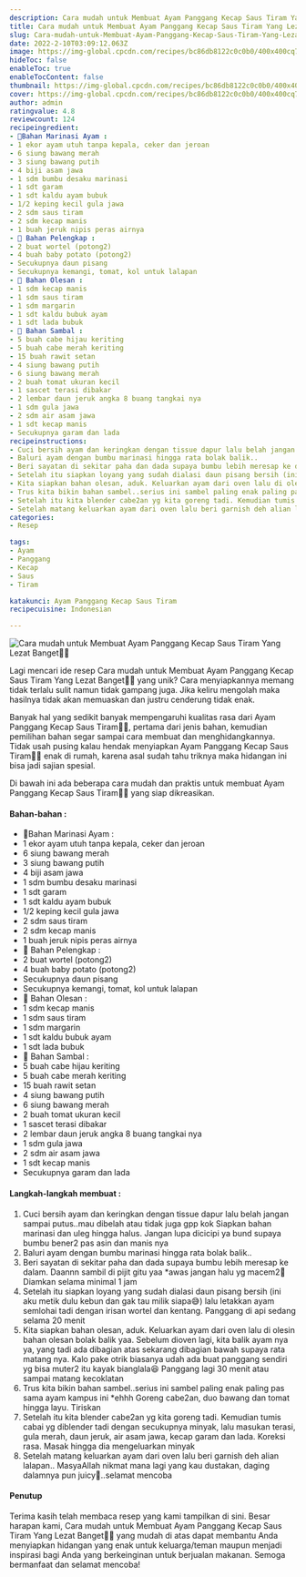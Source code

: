 ```yaml
---
description: Cara mudah untuk Membuat Ayam Panggang Kecap Saus Tiram Yang Lezat Banget"
title: Cara mudah untuk Membuat Ayam Panggang Kecap Saus Tiram Yang Lezat Banget
slug: Cara-mudah-untuk-Membuat-Ayam-Panggang-Kecap-Saus-Tiram-Yang-Lezat-Banget
date: 2022-2-10T03:09:12.063Z
image: https://img-global.cpcdn.com/recipes/bc86db8122c0c0b0/400x400cq70/photo.jpg
hideToc: false
enableToc: true
enableTocContent: false
thumbnail: https://img-global.cpcdn.com/recipes/bc86db8122c0c0b0/400x400cq70/photo.jpg
cover: https://img-global.cpcdn.com/recipes/bc86db8122c0c0b0/400x400cq70/photo.jpg
author: admin
ratingvalue: 4.8
reviewcount: 124
recipeingredient:
- 🔸️Bahan Marinasi Ayam :
- 1 ekor ayam utuh tanpa kepala, ceker dan jeroan
- 6 siung bawang merah
- 3 siung bawang putih
- 4 biji asam jawa
- 1 sdm bumbu desaku marinasi
- 1 sdt garam
- 1 sdt kaldu ayam bubuk
- 1/2 keping kecil gula jawa
- 2 sdm saus tiram
- 2 sdm kecap manis
- 1 buah jeruk nipis peras airnya
- 🔸️ Bahan Pelengkap :
- 2 buat wortel (potong2)
- 4 buah baby potato (potong2)
- Secukupnya daun pisang
- Secukupnya kemangi, tomat, kol untuk lalapan
- 🔸️ Bahan Olesan :
- 1 sdm kecap manis
- 1 sdm saus tiram
- 1 sdm margarin
- 1 sdt kaldu bubuk ayam
- 1 sdt lada bubuk
- 🔸️ Bahan Sambal :
- 5 buah cabe hijau keriting
- 5 buah cabe merah keriting
- 15 buah rawit setan
- 4 siung bawang putih
- 6 siung bawang merah
- 2 buah tomat ukuran kecil
- 1 sascet terasi dibakar
- 2 lembar daun jeruk angka 8 buang tangkai nya
- 1 sdm gula jawa
- 2 sdm air asam jawa
- 1 sdt kecap manis
- Secukupnya garam dan lada
recipeinstructions:
- Cuci bersih ayam dan keringkan dengan tissue dapur lalu belah jangan sampai putus..mau dibelah atau tidak juga gpp kok Siapkan bahan marinasi dan uleg hingga halus. Jangan lupa dicicipi ya bund supaya bumbu bener2 pas asin dan manis nya
- Baluri ayam dengan bumbu marinasi hingga rata bolak balik..
- Beri sayatan di sekitar paha dan dada supaya bumbu lebih meresap ke dalam. Daannn sambil di pijit gitu yaa *awas jangan halu yg macem2🤣 Diamkan selama minimal 1 jam
- Setelah itu siapkan loyang yang sudah dialasi daun pisang bersih (ini aku metik dulu kebun dan gak tau milik siapa😅) lalu letakkan ayam semlohai tadi dengan irisan wortel dan kentang. Panggang di api sedang selama 20 menit
- Kita siapkan bahan olesan, aduk. Keluarkan ayam dari oven lalu di olesin bahan olesan bolak balik yaa. Sebelum dioven lagi, kita balik ayam nya ya, yang tadi ada dibagian atas sekarang dibagian bawah supaya rata matang nya. Kalo pake otrik biasanya udah ada buat panggang sendiri yg bisa muter2 itu kayak bianglala😆 Panggang lagi 30 menit atau sampai matang kecoklatan
- Trus kita bikin bahan sambel..serius ini sambel paling enak paling pas sama ayam kampus ini *ehhh Goreng cabe2an, duo bawang dan tomat hingga layu. Tiriskan
- Setelah itu kita blender cabe2an yg kita goreng tadi. Kemudian tumis cabai yg diblender tadi dengan secukupnya minyak, lalu masukan terasi, gula merah, daun jeruk, air asam jawa, kecap garam dan lada. Koreksi rasa. Masak hingga dia mengeluarkan minyak
- Setelah matang keluarkan ayam dari oven lalu beri garnish deh alian lalapan.. MasyaAllah nikmat mana lagi yang kau dustakan, daging dalamnya pun juicy🤤..selamat mencoba
categories:
- Resep

tags:
- Ayam
- Panggang
- Kecap
- Saus
- Tiram

katakunci: Ayam Panggang Kecap Saus Tiram
recipecuisine: Indonesian

---
```


![Cara mudah untuk Membuat Ayam Panggang Kecap Saus Tiram Yang Lezat Banget👩‍🍳](https://img-global.cpcdn.com/recipes/bc86db8122c0c0b0/400x400cq70/photo.jpg)

Lagi mencari ide resep Cara mudah untuk Membuat Ayam Panggang Kecap Saus Tiram Yang Lezat Banget👩‍🍳 yang unik? Cara menyiapkannya memang tidak terlalu sulit namun tidak gampang juga. Jika keliru mengolah maka hasilnya tidak akan memuaskan dan justru cenderung tidak enak.

Banyak hal yang sedikit banyak mempengaruhi kualitas rasa dari Ayam Panggang Kecap Saus Tiram👩‍🍳, pertama dari jenis bahan, kemudian pemilihan bahan segar sampai cara membuat dan menghidangkannya. Tidak usah pusing kalau hendak menyiapkan Ayam Panggang Kecap Saus Tiram👩‍🍳 enak di rumah, karena asal sudah tahu triknya maka hidangan ini bisa jadi sajian spesial.

Di bawah ini ada beberapa cara mudah dan praktis untuk membuat Ayam Panggang Kecap Saus Tiram👩‍🍳 yang siap dikreasikan.

<!--inarticleads1-->

#### Bahan-bahan :

- 🔸️Bahan Marinasi Ayam :
- 1 ekor ayam utuh tanpa kepala, ceker dan jeroan
- 6 siung bawang merah
- 3 siung bawang putih
- 4 biji asam jawa
- 1 sdm bumbu desaku marinasi
- 1 sdt garam
- 1 sdt kaldu ayam bubuk
- 1/2 keping kecil gula jawa
- 2 sdm saus tiram
- 2 sdm kecap manis
- 1 buah jeruk nipis peras airnya
- 🔸️ Bahan Pelengkap :
- 2 buat wortel (potong2)
- 4 buah baby potato (potong2)
- Secukupnya daun pisang
- Secukupnya kemangi, tomat, kol untuk lalapan
- 🔸️ Bahan Olesan :
- 1 sdm kecap manis
- 1 sdm saus tiram
- 1 sdm margarin
- 1 sdt kaldu bubuk ayam
- 1 sdt lada bubuk
- 🔸️ Bahan Sambal :
- 5 buah cabe hijau keriting
- 5 buah cabe merah keriting
- 15 buah rawit setan
- 4 siung bawang putih
- 6 siung bawang merah
- 2 buah tomat ukuran kecil
- 1 sascet terasi dibakar
- 2 lembar daun jeruk angka 8 buang tangkai nya
- 1 sdm gula jawa
- 2 sdm air asam jawa
- 1 sdt kecap manis
- Secukupnya garam dan lada

<!--inarticleads2-->

#### Langkah-langkah membuat :

1. Cuci bersih ayam dan keringkan dengan tissue dapur lalu belah jangan sampai putus..mau dibelah atau tidak juga gpp kok Siapkan bahan marinasi dan uleg hingga halus. Jangan lupa dicicipi ya bund supaya bumbu bener2 pas asin dan manis nya
1. Baluri ayam dengan bumbu marinasi hingga rata bolak balik..
1. Beri sayatan di sekitar paha dan dada supaya bumbu lebih meresap ke dalam. Daannn sambil di pijit gitu yaa *awas jangan halu yg macem2🤣 Diamkan selama minimal 1 jam
1. Setelah itu siapkan loyang yang sudah dialasi daun pisang bersih (ini aku metik dulu kebun dan gak tau milik siapa😅) lalu letakkan ayam semlohai tadi dengan irisan wortel dan kentang. Panggang di api sedang selama 20 menit
1. Kita siapkan bahan olesan, aduk. Keluarkan ayam dari oven lalu di olesin bahan olesan bolak balik yaa. Sebelum dioven lagi, kita balik ayam nya ya, yang tadi ada dibagian atas sekarang dibagian bawah supaya rata matang nya. Kalo pake otrik biasanya udah ada buat panggang sendiri yg bisa muter2 itu kayak bianglala😆 Panggang lagi 30 menit atau sampai matang kecoklatan
1. Trus kita bikin bahan sambel..serius ini sambel paling enak paling pas sama ayam kampus ini *ehhh Goreng cabe2an, duo bawang dan tomat hingga layu. Tiriskan
1. Setelah itu kita blender cabe2an yg kita goreng tadi. Kemudian tumis cabai yg diblender tadi dengan secukupnya minyak, lalu masukan terasi, gula merah, daun jeruk, air asam jawa, kecap garam dan lada. Koreksi rasa. Masak hingga dia mengeluarkan minyak
1. Setelah matang keluarkan ayam dari oven lalu beri garnish deh alian lalapan.. MasyaAllah nikmat mana lagi yang kau dustakan, daging dalamnya pun juicy🤤..selamat mencoba

#### Penutup

Terima kasih telah membaca resep yang kami tampilkan di sini. Besar harapan kami, Cara mudah untuk Membuat Ayam Panggang Kecap Saus Tiram Yang Lezat Banget👩‍🍳 yang mudah di atas dapat membantu Anda menyiapkan hidangan yang enak untuk keluarga/teman maupun menjadi inspirasi bagi Anda yang berkeinginan untuk berjualan makanan. Semoga bermanfaat dan selamat mencoba!